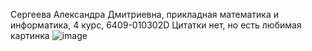 Сергеева Александра Дмитриевна, прикладная математика и информатика, 4 курс, 6409-010302D
Цитатки нет, но есть любимая картинка
![image](https://github.com/Alexandra21012002/veb2023/assets/113461852/451e1c7b-605b-413d-83e8-437335d46be0)
